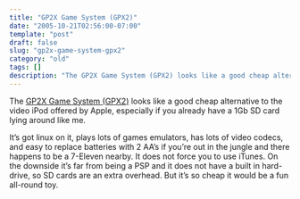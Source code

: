 ```yaml
---
title: "GP2X Game System (GPX2)"
date: "2005-10-21T02:56:00-07:00"
template: "post"
draft: false
slug: "gp2x-game-system-gpx2"
category: "old"
tags: []
description: "The GP2X Game System (GPX2) looks like a good cheap alternative to the video iPod offered by Apple, especially if you already have a 1Gb SD card lying around"
---
```

The [GP2X Game System (GPX2)](https://www.lik-sang.com/info.php?category=126&amp;products_id=7728) looks like a good cheap alternative to the video iPod offered by Apple, especially if you already have a 1Gb SD card lying around like me.  
  
It’s got linux on it, plays lots of games emulators, has lots of video codecs, and easy to replace batteries with 2 AA’s if you’re out in the jungle and there happens to be a 7-Eleven nearby. It does not force you to use iTunes. On the downside it’s far from being a PSP and it does not have a built in hard-drive, so SD cards are an extra overhead. But it’s so cheap it would be a fun all-round toy.

